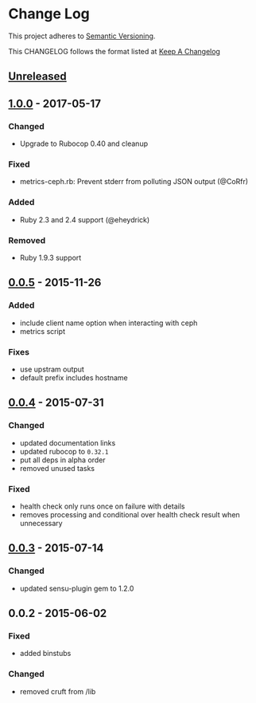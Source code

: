# Change Log
This project adheres to [Semantic Versioning](http://semver.org/).

This CHANGELOG follows the format listed at [Keep A Changelog](http://keepachangelog.com/)

## [Unreleased]

## [1.0.0] - 2017-05-17
### Changed
- Upgrade to Rubocop 0.40 and cleanup

### Fixed
- metrics-ceph.rb: Prevent stderr from polluting JSON output (@CoRfr)

### Added
- Ruby 2.3 and 2.4 support (@eheydrick)

### Removed
- Ruby 1.9.3 support

## [0.0.5] - 2015-11-26
### Added
- include client name option when interacting with ceph
- metrics script
### Fixes
- use upstram output
- default prefix includes hostname

## [0.0.4] - 2015-07-31
### Changed
- updated documentation links
- updated rubocop to `0.32.1`
- put all deps in alpha order
- removed unused tasks

### Fixed
- health check only runs once on failure with details
- removes processing and conditional over health check result when unnecessary

## [0.0.3] - 2015-07-14

### Changed
- updated sensu-plugin gem to 1.2.0

## 0.0.2 - 2015-06-02

### Fixed
- added binstubs

### Changed
- removed cruft from /lib

[Unreleased]: https://github.com/sensu-plugins/sensu-plugins-ceph/compare/1.0.0...HEAD
[1.0.0]: https://github.com/sensu-plugins/sensu-plugins-ceph/compare/0.0.5...1.0.0
[0.0.5]: https://github.com/sensu-plugins/sensu-plugins-ceph/compare/0.0.4...0.0.5
[0.0.4]: https://github.com/sensu-plugins/sensu-plugins-ceph/compare/0.0.3...0.0.4
[0.0.3]: https://github.com/sensu-plugins/sensu-plugins-ceph/compare/0.0.2...0.0.3
